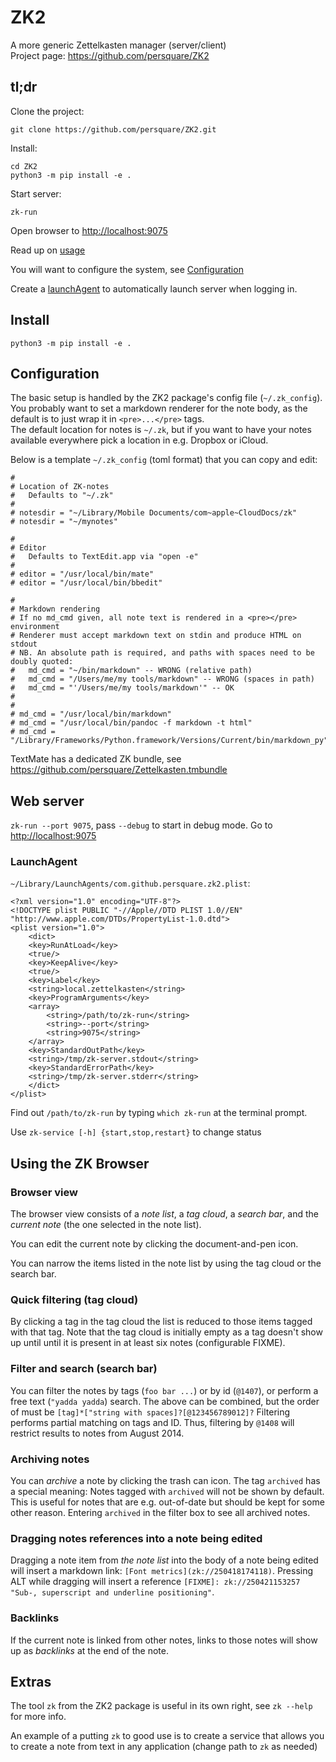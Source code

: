 # ZK2

A more generic Zettelkasten manager (server/client)  
Project page: <https://github.com/persquare/ZK2>

## tl;dr

Clone the project:
```
git clone https://github.com/persquare/ZK2.git
````

Install:
```
cd ZK2
python3 -m pip install -e .
```

Start server:
```
zk-run
```

Open browser to <http://localhost:9075>

Read up on [usage](#using_the_zk_browser)

You will want to configure the system, see [Configuration](#configuration)

Create a [launchAgent](#launchagent) to automatically launch server when logging in.

## Install

`python3 -m pip install -e .`

## Configuration <a name="configuration"></a>

The basic setup is handled by the ZK2 package's config file (`~/.zk_config`).  
You probably want to set a markdown renderer for the note body, as the default is to just wrap it in `<pre>...</pre>` tags.  
The default location for notes is `~/.zk`, but if you want to have your notes available everywhere pick a location in e.g. Dropbox or iCloud. 

Below is a template `~/.zk_config` (toml format) that you can copy and edit:
```
#
# Location of ZK-notes
#   Defaults to "~/.zk"
#
# notesdir = "~/Library/Mobile Documents/com~apple~CloudDocs/zk"
# notesdir = "~/mynotes"

#
# Editor
#   Defaults to TextEdit.app via "open -e"
#
# editor = "/usr/local/bin/mate"
# editor = "/usr/local/bin/bbedit"

#
# Markdown rendering
# If no md_cmd given, all note text is rendered in a <pre></pre> environment
# Renderer must accept markdown text on stdin and produce HTML on stdout
# NB. An absolute path is required, and paths with spaces need to be doubly quoted:
#   md_cmd = "~/bin/markdown" -- WRONG (relative path)
#   md_cmd = "/Users/me/my tools/markdown" -- WRONG (spaces in path)
#   md_cmd = "'/Users/me/my tools/markdown'" -- OK
# 
#
# md_cmd = "/usr/local/bin/markdown"
# md_cmd = "/usr/local/bin/pandoc -f markdown -t html"
# md_cmd = "/Library/Frameworks/Python.framework/Versions/Current/bin/markdown_py"

```

TextMate has a dedicated ZK bundle, see <https://github.com/persquare/Zettelkasten.tmbundle>

## Web server

`zk-run --port 9075`, pass `--debug` to start in debug mode. Go to <http://localhost:9075>

### LaunchAgent <a name="launchagent"></a>

`~/Library/LaunchAgents/com.github.persquare.zk2.plist`:
```
<?xml version="1.0" encoding="UTF-8"?>
<!DOCTYPE plist PUBLIC "-//Apple//DTD PLIST 1.0//EN" "http://www.apple.com/DTDs/PropertyList-1.0.dtd">
<plist version="1.0">
	<dict>
    <key>RunAtLoad</key>
    <true/>
    <key>KeepAlive</key>
    <true/>
	<key>Label</key>
	<string>local.zettelkasten</string>
	<key>ProgramArguments</key>
	<array>
		<string>/path/to/zk-run</string>
		<string>--port</string>
		<string>9075</string>
	</array>
    <key>StandardOutPath</key>
    <string>/tmp/zk-server.stdout</string>
    <key>StandardErrorPath</key>
    <string>/tmp/zk-server.stderr</string>
	</dict>
</plist>
```

Find out `/path/to/zk-run` by typing `which zk-run` at the terminal prompt.

Use `zk-service [-h] {start,stop,restart}` to change status 

## Using the ZK Browser <a name="using_the_zk_browser"></a>

### Browser view
The browser view consists of a _note list_, a _tag cloud_, a _search bar_, and the _current note_ (the one selected in the note list).

You can edit the current note by clicking the document-and-pen icon.

You can narrow the items listed in the note list by using the tag cloud or the search bar.

### Quick filtering (tag cloud)
By clicking a tag in the tag cloud the list is reduced to those items tagged with that tag. Note that the tag cloud is initially empty as a tag doesn't show up until until it is present in at least six notes (configurable FIXME).

### Filter and search (search bar)
You can filter the notes by tags (`foo bar ...`) or by id (`@1407`), or perform a free text (`"yadda yadda`) search.
The above can be combined, but the order of must be `[tag]*["string with spaces]?[@123456789012]?`
Filtering performs partial matching on tags and ID. Thus, filtering by `@1408` will restrict results to notes from August 2014. 

### Archiving **notes**
You can _archive_ a note by clicking the trash can icon.
The tag `archived` has a special meaning: Notes tagged with `archived` will not be shown by default. 
This is useful for notes that are e.g. out-of-date but should be kept for some other reason.
Entering `archived` in the filter box to see all archived notes.

### Dragging notes references into a note being edited
Dragging a note item from _the note list_ into the body of a note being edited will insert a markdown link: `[Font metrics](zk://250418174118)`. Pressing ALT while dragging will insert a reference `[FIXME]: zk://250421153257 "Sub-, superscript and underline positioning"`.

### Backlinks
If the current note is linked from other notes, links to those notes will show up as _backlinks_ at the end of the note.

## Extras
The tool `zk` from the ZK2 package is useful in its own right, see `zk --help` for more info. 

An example of a putting `zk` to good use is to create a service that allows you to create a note from text in any application (change path to `zk` as needed)
